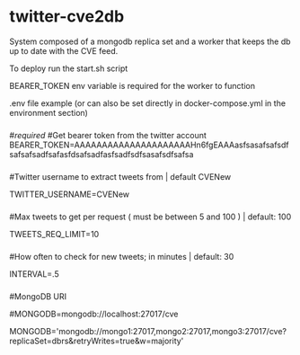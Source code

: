 # twitter-cve2db
System composed of a mongodb replica set and a worker that keeps the db up to date with the CVE feed.

To deploy run the start.sh script

BEARER_TOKEN env variable is required for the worker to function

.env file example (or can also be set directly in docker-compose.yml in the environment section)
###
#*required*
#Get bearer token from the twitter account 
BEARER_TOKEN=AAAAAAAAAAAAAAAAAAAAAHn6fgEAAAasfsasafsafsdfsafsafsadfsafasfdsafsadfasfsadfsdfsasafsdfsafsa
###
#Twitter username to extract tweets from | default CVENew

TWITTER_USERNAME=CVENew
###
#Max tweets to get per request ( must be between 5 and 100 ) | default: 100

TWEETS_REQ_LIMIT=10
###
#How often to check for new tweets; in minutes | default: 30

INTERVAL=.5
###
#MongoDB URI

#MONGODB=mongodb://localhost:27017/cve

MONGODB='mongodb://mongo1:27017,mongo2:27017,mongo3:27017/cve?replicaSet=dbrs&retryWrites=true&w=majority'
